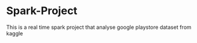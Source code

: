 # Spark-Project
This is a real time spark project that analyse google playstore dataset from kaggle
